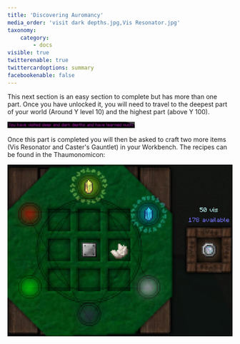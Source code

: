 ```yaml
---
title: 'Discovering Auromancy'
media_order: 'visit dark depths.jpg,Vis Resonator.jpg'
taxonomy:
    category:
        - docs
visible: true
twitterenable: true
twittercardoptions: summary
facebookenable: false
---
```


This next section is an easy section to complete but has more than one part. Once you have unlocked it, you will need to travel to the deepest part of your world (Around Y level 10) and the highest part (above Y 100).

![](visit%20dark%20depths.jpg)

Once this part is completed you will then be asked to craft two more items (Vis Resonator and Caster's Gauntlet) in your Workbench. The recipes can be found in the Thaumonomicon:

![The Vis Resonator recipe is shapeless](Vis%20Resonator.jpg)
